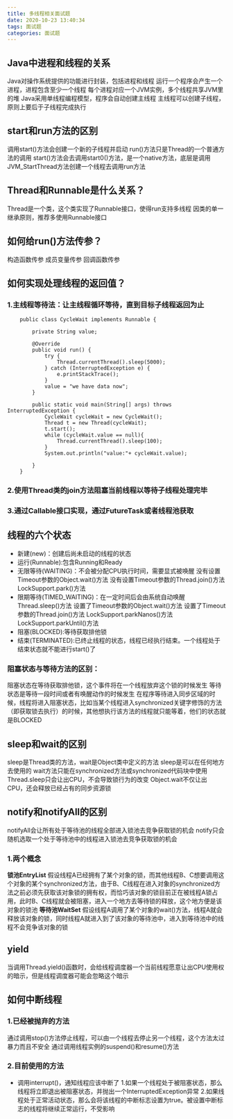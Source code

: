 ```yaml
---
title: 多线程相关面试题
date: 2020-10-23 13:40:34
tags: 面试题
categories: 面试题
---
```

<meta name="referrer" content="no-referrer" />

## Java中进程和线程的关系
	
Java对操作系统提供的功能进行封装，包括进程和线程
运行一个程序会产生一个进程，进程包含至少一个线程
每个进程对应一个JVM实例，多个线程共享JVM里的堆
Java采用单线程编程模型，程序会自动创建主线程
主线程可以创建子线程，原则上要后于子线程完成执行
<!-- more -->

## start和run方法的区别

调用start()方法会创建一个新的子线程并启动
run()方法只是Thread的一个普通方法的调用
start()方法会去调用start0()方法，是一个native方法，底层是调用JVM_StartThread方法创建一个线程去调用run方法

## Thread和Runnable是什么关系？
Thread是一个类，这个类实现了Runnable接口，使得run支持多线程
因类的单一继承原则，推荐多使用Runnable接口

## 如何给run()方法传参？

构造函数传参
成员变量传参
回调函数传参

## 如何实现处理线程的返回值？
	
### 1.主线程等待法：让主线程循环等待，直到目标子线程返回为止
```
    public class CycleWait implements Runnable {

	    private String value;

	    @Override
	    public void run() {
	        try {
	            Thread.currentThread().sleep(5000);
	        } catch (InterruptedException e) {
	            e.printStackTrace();
	        }
	        value = "we have data now";
	    }

	    public static void main(String[] args) throws InterruptedException {
	        CycleWait cycleWait = new CycleWait();
	        Thread t = new Thread(cycleWait);
	        t.start();
	        while (cycleWait.value == null){
	            Thread.currentThread().sleep(100);
	        }
	        System.out.println("value:"+ cycleWait.value);

	    }
	}
```
### 2.使用Thread类的join方法阻塞当前线程以等待子线程处理完毕
### 3.通过Callable接口实现，通过FutureTask或者线程池获取

## 线程的六个状态
- 新建(new)：创建后尚未启动的线程的状态	
- 运行(Runnable):包含Running和Ready
- 无限等待(WAITING)：不会被分配CPU执行时间，需要显式被唤醒
    没有设置Timeout参数的Object.wait()方法
    没有设置Timeout参数的Thread.join()方法
    LockSupport.park()方法
- 限期等待(TIMED_WAITING)：在一定时间后会由系统自动唤醒
    Thread.sleep()方法
    设置了Timeout参数的Object.wait()方法
    设置了Timeout参数的Thread.join()方法
    LockSupport.parkNanos()方法
    LockSupport.parkUntil()方法
- 阻塞(BLOCKED):等待获取排他锁
- 结束(TERMINATED):已终止线程的状态，线程已经执行结束。一个线程处于结束状态就不能进行start()了

### 阻塞状态与等待方法的区别：

阻塞状态在等待获取排他锁，这个事件将在一个线程放弃这个锁的时候发生
等待状态是等待一段时间或者有唤醒动作的时候发生
在程序等待进入同步区域的时候，线程将进入阻塞状态，比如当某个线程进入synchronized关键字修饰的方法（即获取锁去执行）的时候，其他想执行该方法的线程就只能等着，他们的状态就是BLOCKED


## sleep和wait的区别

sleep是Thread类的方法，wait是Object类中定义的方法
sleep是可以在任何地方去使用的
wait方法只能在synchronized方法或synchronized代码块中使用
Thread.sleep只会让出CPU，不会导致锁行为的改变
Object.wait不仅让出CPU，还会释放已经占有的同步资源锁

## notify和notifyAll的区别

notifyAll会让所有处于等待池的线程全部进入锁池去竞争获取锁的机会
notify只会随机选取一个处于等待池中的线程进入锁池去竞争获取锁的机会


### 1.两个概念

**锁池EntryList**
假设线程A已经拥有了某个对象的锁，而其他线程B、C想要调用这个对象的某个synchronized方法，由于B、C线程在进入对象的synchronized方法之前必须先获取该对象锁的拥有权，而恰巧该对象的锁目前正在被线程A锁占用，此时B、C线程就会被阻塞，进入一个地方去等待锁的释放，这个地方便是该对象的锁池
**等待池WaitSet**
假设线程A调用了某个对象的wait()方法，线程A就会释放该对象的锁，同时线程A就进入到了该对象的等待池中，进入到等待池中的线程不会竞争该对象的锁

## yield

当调用Thread.yield()函数时，会给线程调度器一个当前线程愿意让出CPU使用权的暗示，但是线程调度器可能会忽略这个暗示
## 如何中断线程

### 1.已经被抛弃的方法

通过调用stop()方法停止线程，可以由一个线程去停止另一个线程，这个方法太过暴力而且不安全
通过调用线程实例的suspend()和resume()方法

### 2.目前使用的方法

- 调用interrupt()，通知线程应该中断了
1.如果一个线程处于被阻塞状态，那么线程将立即退出被阻塞状态，并抛出一个InterruptedException异常
2.如果线程处于正常活动状态，那么会将该线程的中断标志设置为true。被设置中断标志的线程将继续正常运行，不受影响